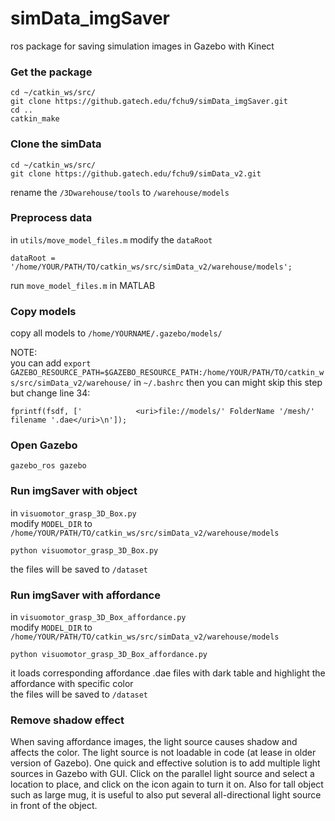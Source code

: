 # simData_imgSaver
ros package for saving simulation images in Gazebo with Kinect 


### Get the package

```
cd ~/catkin_ws/src/
git clone https://github.gatech.edu/fchu9/simData_imgSaver.git
cd ..
catkin_make
```

### Clone the simData
```
cd ~/catkin_ws/src/
git clone https://github.gatech.edu/fchu9/simData_v2.git 
```
rename the `/3Dwarehouse/tools` to `/warehouse/models` 

### Preprocess data
in `utils/move_model_files.m`
modify the `dataRoot`
```
dataRoot = '/home/YOUR/PATH/TO/catkin_ws/src/simData_v2/warehouse/models';
```
run `move_model_files.m` in MATLAB

### Copy models
copy all models to `/home/YOURNAME/.gazebo/models/`

NOTE:   
you can add `export GAZEBO_RESOURCE_PATH=$GAZEBO_RESOURCE_PATH:/home/YOUR/PATH/TO/catkin_ws/src/simData_v2/warehouse/` in `~/.bashrc` 
then you can might skip this step    
but change line 34:
```
fprintf(fsdf, ['            <uri>file://models/' FolderName '/mesh/' filename '.dae</uri>\n']);
```

### Open Gazebo
```
gazebo_ros gazebo
```

### Run imgSaver with object
in `visuomotor_grasp_3D_Box.py`    
modify `MODEL_DIR` to `/home/YOUR/PATH/TO/catkin_ws/src/simData_v2/warehouse/models`
```
python visuomotor_grasp_3D_Box.py
```
the files will be saved to `/dataset`

### Run imgSaver with affordance
in `visuomotor_grasp_3D_Box_affordance.py`    
modify `MODEL_DIR` to `/home/YOUR/PATH/TO/catkin_ws/src/simData_v2/warehouse/models`
```
python visuomotor_grasp_3D_Box_affordance.py
```
it loads corresponding affordance .dae files with dark table and highlight the affordance with specific color   
the files will be saved to `/dataset`

### Remove shadow effect
When saving affordance images, the light source causes shadow and affects the color. The light source is not loadable in code (at lease in older version of Gazebo). One quick and effective solution is to add multiple light sources in Gazebo with GUI. Click on the parallel light source and select a location to place, and click on the icon again to turn it on. Also for tall object such as large mug, it is useful to also put several all-directional light source in front of the object.  


